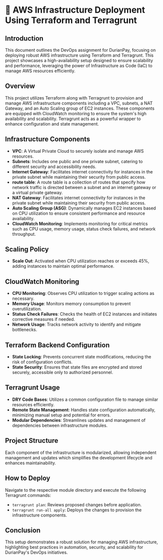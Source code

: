 # 🚀 AWS Infrastructure Deployment Using Terraform and Terragrunt

## Introduction

This document outlines the DevOps assignment for DurianPay, focusing on deploying robust AWS infrastructure using Terraform and Terragrunt. This project showcases a high-availability setup designed to ensure scalability and performance, leveraging the power of Infrastructure as Code (IaC) to manage AWS resources efficiently.

## Overview

This project utilizes Terraform along with Terragrunt to provision and manage AWS infrastructure components including a VPC, subnets, a NAT Gateway, and an Auto Scaling group of EC2 instances. These components are equipped with CloudWatch monitoring to ensure the system's high availability and scalability. Terragrunt acts as a powerful wrapper to enhance configuration and state management.

## Infrastructure Components

- **VPC**: A Virtual Private Cloud to securely isolate and manage AWS resources.
- **Subnets**: Includes one public and one private subnet, catering to different security and accessibility needs.
- **Internet Gateway**: Facilitates internet connectivity for instances in the private subnet while maintaining their security from public access.
- **route table**: A route table is a collection of routes that specify how network traffic is directed between a subnet and an internet gateway or a virtual private gateway.
- **NAT Gateway**: Facilitates internet connectivity for instances in the private subnet while maintaining their security from public access.
- **Auto Scaling Group (ASG)**: Dynamically manages EC2 instances based on CPU utilization to ensure consistent performance and resource availability.
- **CloudWatch Monitoring**: Implements monitoring for critical metrics such as CPU usage, memory usage, status check failures, and network throughput.

## Scaling Policy

- **Scale Out**: Activated when CPU utilization reaches or exceeds 45%, adding instances to maintain optimal performance.

## CloudWatch Monitoring

- **CPU Monitoring**: Observes CPU utilization to trigger scaling actions as necessary.
- **Memory Usage**: Monitors memory consumption to prevent overutilization.
- **Status Check Failures**: Checks the health of EC2 instances and initiates corrective measures if needed.
- **Network Usage**: Tracks network activity to identify and mitigate bottlenecks.

## Terraform Backend Configuration

- **State Locking**: Prevents concurrent state modifications, reducing the risk of configuration conflicts.
- **State Security**: Ensures that state files are encrypted and stored securely, accessible only to authorized personnel.

## Terragrunt Usage

- **DRY Code Bases**: Utilizes a common configuration file to manage similar resources efficiently.
- **Remote State Management**: Handles state configuration automatically, minimizing manual setup and potential for errors.
- **Modular Dependencies**: Streamlines updates and management of dependencies between infrastructure modules.

## Project Structure

Each component of the infrastructure is modularized, allowing independent management and updates which simplifies the development lifecycle and enhances maintainability.

## How to Deploy

Navigate to the respective module directory and execute the following Terragrunt commands:
- `terragrunt plan`: Reviews proposed changes before application.
- `terragrunt run-all apply`: Deploys the changes to provision the infrastructure components.

## Conclusion

This setup demonstrates a robust solution for managing AWS infrastructure, highlighting best practices in automation, security, and scalability for DurianPay's DevOps initiatives.